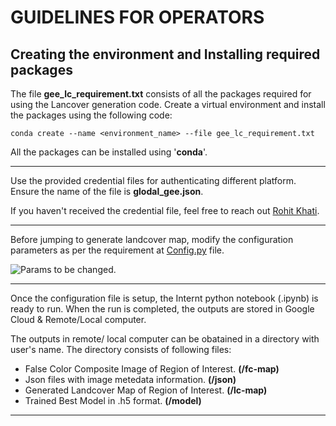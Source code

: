 
# GUIDELINES FOR OPERATORS

## Creating the environment and Installing required packages

The file **gee_lc_requirement.txt** consists of all the packages required for using the Lancover generation code. Create a virtual environment and install the packages using the following code:

```conda create --name <environment_name> --file gee_lc_requirement.txt```

All the packages can be installed using '**conda**'.

***

Use the provided credential files for authenticating different platform. Ensure the name of the file is **glodal_gee.json**.

If you haven't received the credential file, feel free to reach out [Rohit Khati](mailto:rhtkhati@gmail.com).

***
Before jumping to generate landcover map, modify the configuration parameters as per the requirement at [Config.py](https://github.com/ro-hit81/Landcover_GEE/blob/main/py/Config.py) file.

![Params to be changed.](https://github.com/ro-hit81/Landcover_GEE/blob/main/images/parameters_to_be_modified.png)

***
Once the configuration file is setup, the Internt python notebook (.ipynb) is ready to run. When the run is completed, the outputs are stored in Google Cloud & Remote/Local computer.

 The outputs in remote/ local computer can be obatained in a directory with user's name. The directory consists of following files:

- False Color Composite Image of Region of Interest. **(/fc-map)**
- Json files with image metedata information. **(/json)**
- Generated Landcover Map of Region of Interest. **(/lc-map)**
- Trained Best Model in .h5 format. **(/model)**

***
